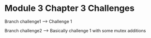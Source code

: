 # Module 3 Chapter 3 Challenges

Branch challenge1 --> Challenge 1


Branch challenge2 --> Basically challenge 1 with some mutex additions
